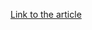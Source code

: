 [Link to the article](https://thehackernews.com/2025/03/new-report-explains-why-casb-solutions.html)

